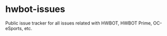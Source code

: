 # hwbot-issues
Public issue tracker for all issues related with HWBOT, HWBOT Prime, OC-eSports, etc.

